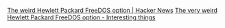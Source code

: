 
[The weird Hewlett Packard FreeDOS option | Hacker News](https://news.ycombinator.com/item?id=31389893)
[The very weird Hewlett Packard FreeDOS option - Interesting things](https://blog.tmm.cx/2022/05/15/the-very-weird-hewlett-packard-freedos-option/)
